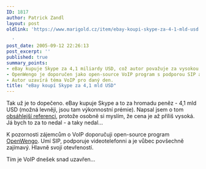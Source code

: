 ```yaml
---
ID: 1817
author: Patrick Zandl
layout: post
oldlink: 'https://www.marigold.cz/item/ebay-koupi-skype-za-4-1-mld-usd

  '
post_date: 2005-09-12 22:26:13
post_excerpt: ''
published: true
summary_points:
- eBay kupuje Skype za 4,1 miliardy USD, což autor považuje za vysokou cenu.
- OpenWengo je doporučen jako open-source VoIP program s podporou SIP a videa.
- Autor uzavírá téma VoIP pro daný den.
title: "eBay koupí Skype za 4,1 mld USD"
---
```


<p>Tak už je to dopečeno. eBay kupuje Skype a to za hromadu peněz - 4,1 mld USD (možná levněji, jsou tam výkonnostní prémie). Napsal jsem o tom <a href="http://www.mobilring.cz/component/option,com_mbr_content/task,view/id,36/category,telekomunikace/">obsáhlejší referenci</a>, protože osobně si myslím, že cena je až příliš vysoká. Já bych to za to nedal - a taky nedal... </p>

<p>K pozornosti zájemcům o VoIP doporučuji open-source program <a href="http://www.openwengo.com">OpenWengo</a>. Umí SIP, podporuje videotelefonni a je vůbec povšechně zajímavý. Hlavně svojí otevřeností.</p>

<p>Tím je VoIP dnešek snad uzavřen...
</p>